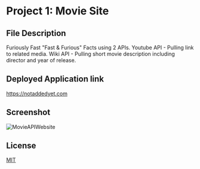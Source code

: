 # Project 1: Movie Site

## File Description

Furiously Fast "Fast & Furious" Facts using 2 APIs.
Youtube API - Pulling link to related media.
Wiki API - Pulling short movie description including director and year of release.

## Deployed Application link

https://notaddedyet.com


## Screenshot
![MovieAPIWebsite](/screenshot.png "Application Screenshot")


## License
[MIT](https://choosealicense.com/licenses/mit/)
